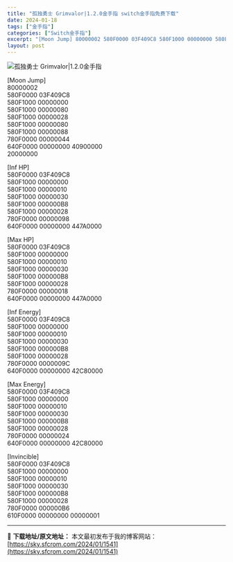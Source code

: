 ```yaml
---
title: "孤独勇士 Grimvalor|1.2.0金手指 switch金手指免费下载"
date: 2024-01-18
tags: ["金手指"]
categories: ["Switch金手指"]
excerpt: "[Moon Jump] 80000002 580F0000 03F409C8 580F1000 00000000 580F1000 00000080 580F1000 00000028 580F1000 00000080 580F1000 00000088 780F0000 00000044 640&hellip;"
layout: post
---
```


 <p><img src="https://sky.sfcrom.com/wp-content/uploads/2024/01/20240118_65a88bfbe2581.jpg" alt="孤独勇士 Grimvalor|1.2.0金手指" /></p> <p>[Moon Jump]<br /> 80000002<br /> 580F0000 03F409C8<br /> 580F1000 00000000<br /> 580F1000 00000080<br /> 580F1000 00000028<br /> 580F1000 00000080<br /> 580F1000 00000088<br /> 780F0000 00000044<br /> 640F0000 00000000 40900000<br /> 20000000</p> <p>[Inf HP]<br /> 580F0000 03F409C8<br /> 580F1000 00000000<br /> 580F1000 00000010<br /> 580F1000 00000030<br /> 580F1000 000000B8<br /> 580F1000 00000028<br /> 780F0000 00000098<br /> 640F0000 00000000 447A0000</p> <p>[Max HP]<br /> 580F0000 03F409C8<br /> 580F1000 00000000<br /> 580F1000 00000010<br /> 580F1000 00000030<br /> 580F1000 000000B8<br /> 580F1000 00000028<br /> 780F0000 00000018<br /> 640F0000 00000000 447A0000</p> <p>[Inf Energy]<br /> 580F0000 03F409C8<br /> 580F1000 00000000<br /> 580F1000 00000010<br /> 580F1000 00000030<br /> 580F1000 000000B8<br /> 580F1000 00000028<br /> 780F0000 0000009C<br /> 640F0000 00000000 42C80000</p> <p>[Max Energy]<br /> 580F0000 03F409C8<br /> 580F1000 00000000<br /> 580F1000 00000010<br /> 580F1000 00000030<br /> 580F1000 000000B8<br /> 580F1000 00000028<br /> 780F0000 00000024<br /> 640F0000 00000000 42C80000</p> <p>[Invincible]<br /> 580F0000 03F409C8<br /> 580F1000 00000000<br /> 580F1000 00000010<br /> 580F1000 00000030<br /> 580F1000 000000B8<br /> 580F1000 00000028<br /> 780F0000 000000B6<br /> 610F0000 00000000 00000001</p> 

---
📖 **下载地址/原文地址：** 本文最初发布于我的博客网站：[https://sky.sfcrom.com/2024/01/1541](https://sky.sfcrom.com/2024/01/1541)
